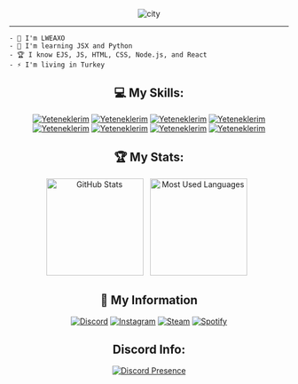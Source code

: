 <div align="center">

![city](https://github.com/user-attachments/assets/d9c93bcd-561a-47d4-bbc3-1f1e41fd69b3)


</div>

***

    - 🌱 I'm LWEAXO
    - 📝 I'm learning JSX and Python
    - 🏆 I know EJS, JS, HTML, CSS, Node.js, and React
    - ⚡ I'm living in Turkey

 <div align="center">
    
 ## 💻 My Skills:
    
[![Yeteneklerim](https://skillicons.dev/icons?i=nodejs&theme=light)]([https://skillicons.dev](https://nodejs.org/en))
[![Yeteneklerim](https://skillicons.dev/icons?i=react&theme=light)]([https://skillicons.dev](https://react.dev))
[![Yeteneklerim](https://skillicons.dev/icons?i=py&theme=light)]([https://skillicons.dev](https://www.python.org))
[![Yeteneklerim](https://skillicons.dev/icons?i=discordjs&theme=light)]([https://skillicons.dev](https://discord.js.org))
[![Yeteneklerim](https://skillicons.dev/icons?i=js&theme=light)]([https://skillicons.dev](https://www.javascript.com))
[![Yeteneklerim](https://skillicons.dev/icons?i=npm&theme=light)](https://www.npmjs.com)
[![Yeteneklerim](https://skillicons.dev/icons?i=css&theme=light)](https://www.w3.org/Style/CSS/)
[![Yeteneklerim](https://skillicons.dev/icons?i=html&theme=light)](https://html.spec.whatwg.org/multipage/)
    
## 🏆 My Stats:
    
 <p>
    <img height=175 alt="GitHub Stats" src="https://github-readme-stats.vercel.app/api?username=LWEAXO&show_icons=true&count_private=true&theme=dark" />&nbsp;&nbsp;
    <img height=175 alt="Most Used Languages" src="https://github-readme-stats.vercel.app/api/top-langs/?username=LWEAXO&layout=compact&theme=dark" />&nbsp;&nbsp;
</p>
    
 ## 📄 My Information
    
[![Discord](https://img.shields.io/badge/Discord-%235865F2.svg?style=for-the-badge&logo=discord&logoColor=white)](https://discord.com/users/1015356240492245054)
[![Instagram](https://img.shields.io/badge/Instagram-%23E4405F.svg?style=for-the-badge&logo=Instagram&logoColor=white)](https://instagram.com/lweaxo)
[![Steam](https://img.shields.io/badge/steam-%23000000.svg?style=for-the-badge&logo=steam&logoColor=white)](https://steamcommunity.com/profiles/76561199446923287/)
[![Spotify](https://img.shields.io/badge/Spotify-1ED760?style=for-the-badge&logo=spotify&logoColor=white)](https://open.spotify.com/user/312jpshp3zb376xfqiikblv3vm6a)
    
    
## Discord Info:
[![Discord Presence](https://lanyard.cnrad.dev/api/1015356240492245054?hideSpotify=false)](https://discord.com/users/1015356240492245054)
    
</div>
